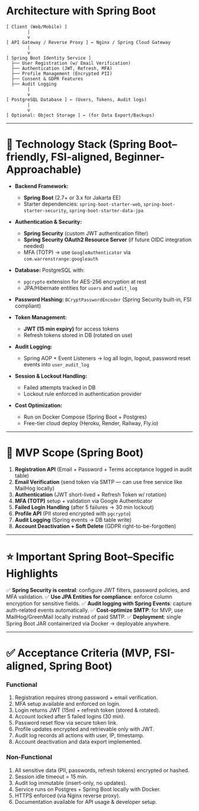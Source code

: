# Architecture with Spring Boot


```
[ Client (Web/Mobile) ]
        |
        v
[ API Gateway / Reverse Proxy ] ← Nginx / Spring Cloud Gateway
        |
        v
[ Spring Boot Identity Service ]
  ├── User Registration (w/ Email Verification)
  ├── Authentication (JWT, Refresh, MFA)
  ├── Profile Management (Encrypted PII)
  ├── Consent & GDPR Features
  ├── Audit Logging
        |
        v
[ PostgreSQL Database ] ← (Users, Tokens, Audit logs)
        |
        v
[ Optional: Object Storage ] ← (for Data Export/Backups)
```

---

# 🔹 Technology Stack (Spring Boot–friendly, FSI-aligned, Beginner-Approachable)

* **Backend Framework:**

  * **Spring Boot** (2.7+ or 3.x for Jakarta EE)
  * Starter dependencies: `spring-boot-starter-web`, `spring-boot-starter-security`, `spring-boot-starter-data-jpa`

* **Authentication & Security:**

  * **Spring Security** (custom JWT authentication filter)
  * **Spring Security OAuth2 Resource Server** (if future OIDC integration needed)
  * MFA (TOTP) → use `GoogleAuthenticator` via `com.warrenstrange:googleauth`

* **Database:** PostgreSQL with:

  * `pgcrypto` extension for AES-256 encryption at rest
  * JPA/Hibernate entities for `users` and `audit_log`

* **Password Hashing:** `BCryptPasswordEncoder` (Spring Security built-in, FSI compliant)

* **Token Management:**

  * **JWT (15 min expiry)** for access tokens
  * Refresh tokens stored in DB (rotated on use)

* **Audit Logging:**

  * Spring AOP + Event Listeners → log all login, logout, password reset events into `user_audit_log`

* **Session & Lockout Handling:**

  * Failed attempts tracked in DB
  * Lockout rule enforced in authentication provider

* **Cost Optimization:**

  * Run on Docker Compose (Spring Boot + Postgres)
  * Free-tier cloud deploy (Heroku, Render, Railway, Fly.io)

---

# 🚀 MVP Scope (Spring Boot)

1. **Registration API** (Email + Password + Terms acceptance logged in audit table)
2. **Email Verification** (send token via SMTP — can use free service like MailHog locally)
3. **Authentication** (JWT short-lived + Refresh Token w/ rotation)
4. **MFA (TOTP)** setup + validation via Google Authenticator
5. **Failed Login Handling** (after 5 failures → 30 min lockout)
6. **Profile API** (PII stored encrypted with `pgcrypto`)
7. **Audit Logging** (Spring events → DB table write)
8. **Account Deactivation + Soft Delete** (GDPR right-to-be-forgotten)

---

# ⭐ Important Spring Boot–Specific Highlights

✅ **Spring Security is central**: configure JWT filters, password policies, and MFA validation.
✅ **Use JPA Entities for compliance**: enforce column encryption for sensitive fields.
✅ **Audit logging with Spring Events**: capture auth-related events automatically.
✅ **Cost-optimize SMTP**: for MVP, use MailHog/GreenMail locally instead of paid SMTP.
✅ **Deployment**: single Spring Boot JAR containerized via Docker → deployable anywhere.

---

# ✅ Acceptance Criteria (MVP, FSI-aligned, Spring Boot)

### **Functional**

1. Registration requires strong password + email verification.
2. MFA setup available and enforced on login.
3. Login returns JWT (15m) + refresh token (stored & rotated).
4. Account locked after 5 failed logins (30 min).
5. Password reset flow via secure token link.
6. Profile updates encrypted and retrievable only with JWT.
7. Audit log records all actions with user, IP, timestamp.
8. Account deactivation and data export implemented.

### **Non-Functional**

1. All sensitive data (PII, passwords, refresh tokens) encrypted or hashed.
2. Session idle timeout = 15 min.
3. Audit log immutable (insert-only, no updates).
4. Service runs on Postgres + Spring Boot locally with Docker.
5. HTTPS enforced (via Nginx reverse proxy).
6. Documentation available for API usage & developer setup.

